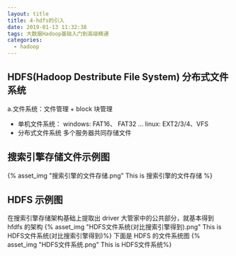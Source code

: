 ```yaml
---
layout: title
title: 4-hdfs的引入
date: 2019-01-13 11:32:38
tags: 大数据Hadoop基础入门到高级精通
categories:
  - hadoop
---
```


## HDFS(Hadoop Destribute File System) 分布式文件系统

a.文件系统：文件管理 + block 块管理

- 单机文件系统：
  windows: FAT16、 FAT32 ...
  linux: EXT2/3/4、VFS
- 分布式文件系统
  多个服务器共同存储文件

## 搜索引擎存储文件示例图

{% asset_img "搜索引擎的文件存储.png"  This is 搜索引擎的文件存储 %}

## HDFS 示例图

在搜索引擎存储架构基础上提取出 driver 大管家中的公共部分，就基本得到 hfdfs 的架构
{% asset_img "HDFS文件系统(对比搜索引擎得到).png"  This is HDFS文件系统(对比搜索引擎得到)%}
下面是 HDFS 的文件系统图
{% asset_img "HDFS文件系统.png"  This is HDFS文件系统%}

